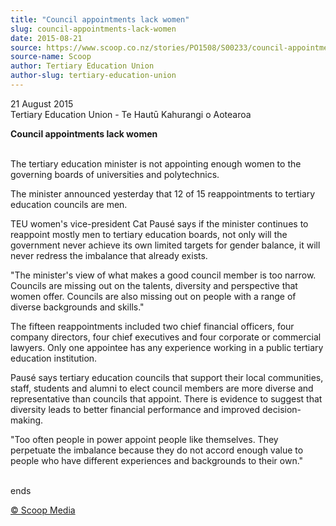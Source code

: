 ```yaml
---
title: "Council appointments lack women"
slug: council-appointments-lack-women
date: 2015-08-21
source: https://www.scoop.co.nz/stories/PO1508/S00233/council-appointments-lack-women.htm
source-name: Scoop
author: Tertiary Education Union
author-slug: tertiary-education-union
---
```


<p>21 August 2015<br>Tertiary Education Union - Te Hautū
Kahurangi o Aotearoa</p>

<p><strong>Council appointments lack
women</strong><br><strong></strong></p>

<p><br>The tertiary
education minister is not appointing enough women to the
governing boards of universities and polytechnics.</p>

<p>The
minister announced yesterday that 12 of 15 reappointments to tertiary
education councils are men.</p>

<p>TEU women's vice-president
Cat Pausé says if the minister continues to reappoint
mostly men to tertiary education boards, not only will the
government never achieve its own limited targets for gender
balance, it will never redress the imbalance that already
exists.</p>

<p>"The minister's view of what makes a good council
member is too narrow. Councils are missing out on the
talents, diversity and perspective that women offer.
Councils are also missing out on people with a range of
diverse backgrounds and skills."</p>

<p>The fifteen
reappointments included two chief financial officers, four
company directors, four chief executives and four corporate
or commercial lawyers. Only one appointee has any experience
working in a public tertiary education institution.</p>

<p>Pausé
says tertiary education councils that support their local
communities, staff, students and alumni to elect council
members are more diverse and representative than councils
that appoint. There is evidence to suggest that diversity
leads to better financial performance and improved decision-making.</p>

<p>"Too often
people in power appoint people like themselves. They
perpetuate the imbalance because they do not accord enough
value to people who have different experiences and
backgrounds to their
own."</p>

<p><br>ends
</p>

<p>
<a href="http://www.scoop.co.nz/about/terms.html" target="_blank"><span>© Scoop Media</span></a>
         </p>